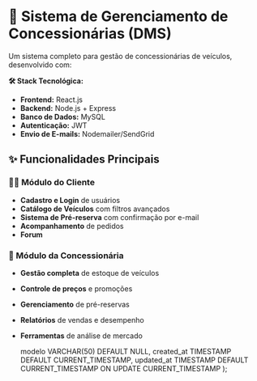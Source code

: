 # 🚗 Sistema de Gerenciamento de Concessionárias (DMS)

Um sistema completo para gestão de concessionárias de veículos, desenvolvido com:

**🛠 Stack Tecnológica:**
- **Frontend:** React.js
- **Backend:** Node.js + Express
- **Banco de Dados:** MySQL
- **Autenticação:** JWT
- **Envio de E-mails:** Nodemailer/SendGrid

## ✨ Funcionalidades Principais

### 👨‍💼 Módulo do Cliente
- **Cadastro e Login** de usuários
- **Catálogo de Veículos** com filtros avançados
- **Sistema de Pré-reserva** com confirmação por e-mail
- **Acompanhamento** de pedidos
- **Forum** 

### 🏢 Módulo da Concessionária
- **Gestão completa** de estoque de veículos
- **Controle de preços** e promoções
- **Gerenciamento** de pré-reservas
- **Relatórios** de vendas e desempenho
- **Ferramentas** de análise de mercado


  modelo VARCHAR(50) DEFAULT NULL,
  created_at TIMESTAMP DEFAULT CURRENT_TIMESTAMP,
  updated_at TIMESTAMP DEFAULT CURRENT_TIMESTAMP ON UPDATE CURRENT_TIMESTAMP
);

